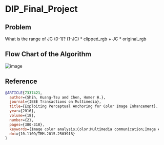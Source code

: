 # DIP_Final_Project
## Problem
What is the range of JC (0-1)?
(1-JC) * clipped_rgb + JC * original_rgb

## Flow Chart of the Algorithm
![image](https://github.com/user-attachments/assets/b159256f-a744-4ba0-99e2-5a826e53228f)

## Reference
```bibtex
@ARTICLE{7337421,
  author={Shih, Kuang-Tsu and Chen, Homer H.},
  journal={IEEE Transactions on Multimedia}, 
  title={Exploiting Perceptual Anchoring for Color Image Enhancement}, 
  year={2016},
  volume={18},
  number={2},
  pages={300-310},
  keywords={Image color analysis;Color;Multimedia communication;Image enhancement;Streaming media;Image quality;Anchoring theory;color appearance model;color image enhancement;human perception},
  doi={10.1109/TMM.2015.2503918}
}
